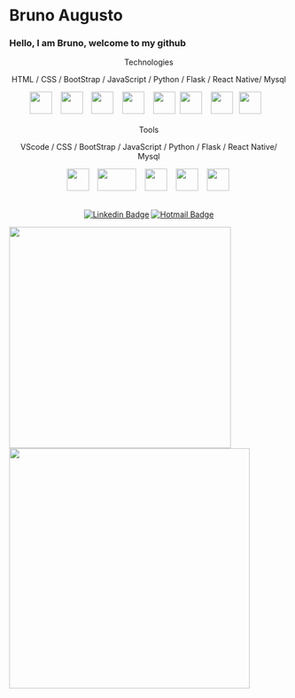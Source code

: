 # Bruno Augusto
### Hello, I am Bruno, welcome to my github



<div align="center">
Technologies

HTML / CSS / BootStrap / JavaScript / Python / Flask / React Native/ Mysql

</div>
<div align="center">
<img  width="40px" height="40px" src="https://media.giphy.com/media/XAxylRMCdpbEWUAvr8/source.gif" />&nbsp;&nbsp;&nbsp;
<img  width="40px" height="40px" src="https://media.giphy.com/media/fsEaZldNC8A1PJ3mwp/source.gif" />&nbsp;&nbsp;&nbsp;
<img  width="40px" height="40px" src="https://media.giphy.com/media/ln7z2eWriiQAllfVcn/source.gif" />&nbsp;&nbsp;&nbsp;
<img  width="40px" height="40px" src="https://media.giphy.com/media/Sr8xDpMwVKOHUWDVRD/source.gif" />&nbsp;&nbsp;&nbsp;
<img  width="40px" height="40px" src="https://media.giphy.com/media/LMt9638dO8dftAjtco/source.gif"/>&nbsp;
<img  width="40px" height="40px" src="https://www.pngfind.com/pngs/m/104-1044449_python-logo-clipart-drawing-flask-python-hd-png.png" />&nbsp;&nbsp;&nbsp;
<img  width="40px" height="40px" src="https://media.giphy.com/media/eNAsjO55tPbgaor7ma/source.gif" />&nbsp;&nbsp;
<img  width="40px" height="40px" src="https://camo.githubusercontent.com/f85f882cb31eeaeee657ec955313015c30378e8f56c3dc2f06933b617a276cfd/68747470733a2f2f77372e706e6777696e672e636f6d2f706e67732f3734372f3739382f706e672d7472616e73706172656e742d6d7973716c2d6c6f676f2d6d7973716c2d64617461626173652d7765622d646576656c6f706d656e742d636f6d70757465722d736f6674776172652d646f6c7068696e2d6d6172696e652d6d616d6d616c2d616e696d616c732d746578742d7468756d626e61696c2e706e67" />&nbsp;&nbsp;&nbsp;

</div>
<br>
<div align="center">
Tools

VScode / CSS / BootStrap / JavaScript / Python / Flask / React Native/ Mysql

</div>
<div align="center">
<img  width="40px" height="40px" src="https://media.giphy.com/media/IdyAQJVN2kVPNUrojM/source.gif" />&nbsp;&nbsp;&nbsp;
<img  width="70px" height="40px" src="https://media.giphy.com/media/kH1DBkPNyZPOk0BxrM/source.gif" />&nbsp;&nbsp;&nbsp;
<img  width="40px" height="40px" src="https://media.giphy.com/media/KzJkzjggfGN5Py6nkT/source.gif" />&nbsp;&nbsp;&nbsp;
<img  width="40px" height="40px" src="https://media.giphy.com/media/hqrdSW7r1DFsDZwSnR/source.gif" />&nbsp;&nbsp;&nbsp;
<img  width="40px" height="40px" src="https://media.giphy.com/media/LMt9638dO8dftAjtco/source.gif"/>&nbsp;


</div>
<br>





<div align="center">


[![Linkedin Badge](https://img.shields.io/badge/-LinkedIn-blue?style=flat-square&logo=Linkedin&logoColor=white&link=https://www.linkedin.com/in/daniele-oliveira-lucas-8a685683/)](https://www.linkedin.com/in/joão-pedro-alves-910858163/) [![Hotmail Badge](https://img.shields.io/badge/-Hotmail-0078D4?style=flat-square&logo=microsoft-outlook&logoColor=white&link=mailto:daniele_oli_lucas@hotmail.com)](mailto:jotalmeida007@hotmail.com)

</div>

<img  width="400px" height="400px" src="https://media.giphy.com/media/H7NY2KgHRyRxQ1wZu0/source.gif" />



<img width="434px" src="https://github-readme-stats.vercel.app/api?username=brunoaugustosp&hide=contribs,prs" />

<!-- <img width="434px" src="https://github-readme-stats.vercel.app/api/top-langs/?username=brunoaugustosp&langs_count=8)](https://github.com/brunoaugustosp/github-readme-statsl" /> -->

<!-- - I’m currently learning React.Js and React Native, Angular, HTML, CSS, TypeScript, MongoDb and Ux and Ui.
- I’m looking to collaborate on Web Design and UX.
- I’m looking for help with React
- Ask me about Interface Design
- How to reach me: LinkedIn and email
- Fun fact: Have you ever stopped to think that the money is not yours, it's just your turn to spend it?
 -->
